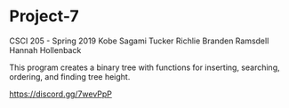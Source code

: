 # Project-7

CSCI 205 - Spring 2019
Kobe Sagami
Tucker Richlie
Branden Ramsdell
Hannah Hollenback

This program creates a binary tree with functions for inserting, searching, ordering, and finding tree height.

https://discord.gg/7wevPpP
